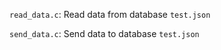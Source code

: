 ``read_data.c``: Read data from database ``test.json``

``send_data.c``: Send data to database ``test.json``